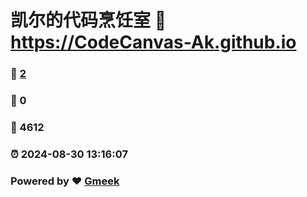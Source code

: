 # 凯尔的代码烹饪室 :link: https://CodeCanvas-Ak.github.io 
### :page_facing_up: [2](https://CodeCanvas-Ak.github.io/tag.html) 
### :speech_balloon: 0 
### :hibiscus: 4612 
### :alarm_clock: 2024-08-30 13:16:07 
### Powered by :heart: [Gmeek](https://github.com/Meekdai/Gmeek)
